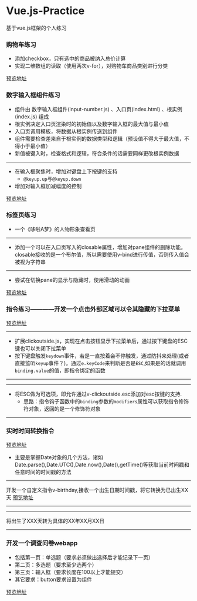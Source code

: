 # Vue.js-Practice
基于vue.js框架的个人练习

### 购物车练习

- 添加checkbox，只有选中的商品被纳入总价计算
- 实现二维数组的读取（使用两次v-for），对购物车商品类别进行分类

[预览地址](https://syinho.github.io/Vue.js-Practice/%E8%B4%AD%E7%89%A9%E8%BD%A6%E7%BB%83%E4%B9%A0/%E8%B4%AD%E7%89%A9%E8%BD%A6.html)

### 数字输入框组件练习
- 组件由 数字输入框组件(input-number.js) 、入口页(index.html) 、根实例(index.js) 组成
- 根实例决定入口页渲染时的初始值以及数字输入框的最大值与最小值
- 入口页调用模板，将数据从根实例传送到组件
- 组件需要检查差来自于根实例的数据类型和逻辑（预设值不得大于最大值，不得小于最小值）
- 新值被键入时，检查格式和逻辑，符合条件的话需要同样更改根实例数据
******
- 在输入框聚焦时，增加对键盘上下按键的支持
  - `@keyup.up`与`@keyup.down`
- 增加对输入框加减幅度的控制

[预览地址](https://syinho.github.io/Vue.js-Practice/%E6%95%B0%E5%AD%97%E8%BE%93%E5%85%A5%E6%A1%86%E7%BB%84%E4%BB%B6/index.html)

### 标签页练习
- 一个《哆啦A梦》的人物形象查看页
******
- 添加一个可以在入口页写入的closable属性，增加对pane组件的删除功能。closable接收的是一个布尔值，所以需要使用v-bind进行传值，否则传入值会被视为字符串
*****
- 尝试在切换pane的显示与隐藏时，使用滑动的动画

[预览地址](https://syinho.github.io/Vue.js-Practice/%E6%A0%87%E7%AD%BE%E9%A1%B5%E7%BB%83%E4%B9%A0/index.html)

### 指令练习————开发一个点击外部区域可以令其隐藏的下拉菜单

[预览地址](https://syinho.github.io/Vue.js-Practice/开发一个可从外部关闭的下拉菜单/index.html)
*****
- 扩展clickoutside.js，实现在点击按钮显示下拉菜单后，通过按下键盘的ESC键也可以关闭下拉菜单
- 按下键盘触发`keydown`事件，若是一直按着会不停触发，通过防抖来处理(或者直接监听`keyup`事件？)。通过`e.keyCode`来判断是否是`ESC`,如果是的话就调用`binding.value`的值，即指令绑定的函数
*****

*****
- 将ESC做为可选项，即允许通过v-clickoutside.esc添加对esc按键的支持.
  - 思路：指令钩子函数中的`binding`参数的`modifiers`属性可以获取指令修饰符对象，返回的是一个修饰符对象
*****
### 实时时间转换指令
[预览地址](https://syinho.github.io/Vue.js-Practice/实时时间转换指令v-time/index.html)
- 主要是掌握Date对象的几个方法，诸如Date.parse(),Date.UTC(),Date.now(),Date(),getTime()等获取当前时间戳和任意时间的时间戳的方法
*****
开发一个自定义指令v-birthday,接收一个出生日期时间戳，将它转换为已出生XX天
[预览地址](https://syinho.github.io/Vue.js-Practice/自定义指令v-birthday/index.html)
*****
*****
将出生了XXX天转为具体的XX年XX月XX日
*****

### 开发一个调查问卷webapp
- 包括第一页：单选题（要求必须做出选择后才能记录下一页）
- 第二页：多选题（要求至少选两个）
- 第三页：输入框（要求长度在100以上才能提交）
- 其它要求：button要求设置为组件

[预览地址](https://syinho.github.io/Vue.js-Practice/调查问卷webapp/index.html)
